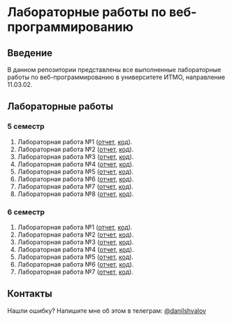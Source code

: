 # Лабораторные работы по веб-программированию

## Введение

В данном репозитории представлены все выполненные лабораторные работы по
веб-программированию в университете ИТМО, направление 11.03.02.

## Лабораторные работы

### 5 семестр

1. Лабораторная работа №1 ([отчет](terms/term-5/lab-1/tex/report.pdf),
   [код](terms/term-5/lab-1/)).
2. Лабораторная работа №2 ([отчет](terms/term-5/lab-2/tex/report.pdf),
   [код](terms/term-5/lab-2/)).
3. Лабораторная работа №3 ([отчет](terms/term-5/lab-3/tex/report.pdf),
   [код](terms/term-5/lab-3/)).
4. Лабораторная работа №4 ([отчет](terms/term-5/lab-4/tex/report.pdf),
   [код](terms/term-5/lab-4/)).
5. Лабораторная работа №5 ([отчет](terms/term-5/lab-5/tex/report.pdf),
   [код](terms/term-5/lab-5/)).
6. Лабораторная работа №6 ([отчет](terms/term-5/lab-6/tex/report.pdf),
   [код](terms/term-5/lab-6/)).
7. Лабораторная работа №7 ([отчет](terms/term-5/lab-7/tex/report.pdf),
   [код](terms/term-5/lab-7/)).
8. Лабораторная работа №8 ([отчет](terms/term-5/lab-8/tex/report.pdf),
   [код](terms/term-5/lab-8/)).

### 6 семестр

1. Лабораторная работа №1 ([отчет](terms/term-6/lab-1/tex/report.pdf),
   [код](terms/term-6/lab-1/)).
2. Лабораторная работа №2 ([отчет](terms/term-6/lab-2/tex/report.pdf),
   [код](terms/term-6/lab-2/)).
3. Лабораторная работа №3 ([отчет](terms/term-6/lab-3/tex/report.pdf),
   [код](terms/term-6/lab-3/)).
4. Лабораторная работа №4 ([отчет](terms/term-6/lab-4/tex/report.pdf),
   [код](terms/term-6/lab-4/)).
5. Лабораторная работа №5 ([отчет](terms/term-6/lab-5/tex/report.pdf),
   [код](terms/term-6/lab-5/)).
6. Лабораторная работа №6 ([отчет](terms/term-6/lab-6/tex/report.pdf),
   [код](terms/term-6/lab-6/)).
7. Лабораторная работа №7 ([отчет](terms/term-6/lab-7/tex/report.pdf),
   [код](terms/term-6/lab-7/)).

## Контакты

Нашли ошибку? Напишите мне об этом в телеграм:
[@danilshvalov](https://t.me/danilshvalov)
